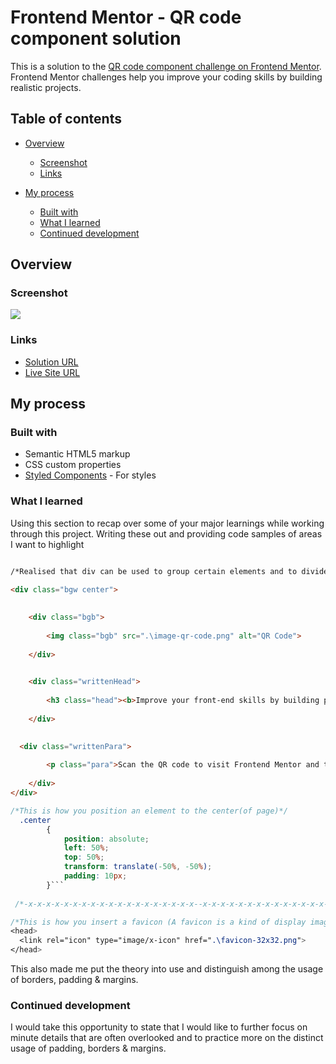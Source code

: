 
# Frontend Mentor - QR code component solution

This is a solution to the [QR code component challenge on Frontend Mentor](https://www.frontendmentor.io/challenges/qr-code-component-iux_sIO_H). 
Frontend Mentor challenges help you improve your coding skills by building realistic projects.


## Table of contents

- [Overview](#overview)
    - [Screenshot](#screenshot)
    - [Links](#links)

- [My process](#my-process)
    - [Built with](#built-with)
    - [What I learned](#what-i-learned)
    - [Continued development](#continued-development)


## Overview


### Screenshot

![](https://user-images.githubusercontent.com/92308896/179468204-dc1783eb-21db-4f91-8718-e3a9b021b16b.png)

### Links

- [Solution URL](https://www.frontendmentor.io/solutions/desktopview-solution-with-fundamentalsbasics-of-html-and-css-qH4ncEIAMz)
- [Live Site URL](https://prankisster.github.io/FSDev/Index.html)

## My process


### Built with

- Semantic HTML5 markup
- CSS custom properties
- [Styled Components](https://fonts.google.com/specimen/Outfit) - For styles


### What I learned

Using this section to recap over some of your major learnings while working through this project. Writing these out and providing code samples of areas I want to highlight

```html

/*Realised that div can be used to group certain elements and to divide them from the rest*/

<div class="bgw center">
    
    
    <div class="bgb">
      
        <img class="bgb" src=".\image-qr-code.png" alt="QR Code">
    
    </div>

  
    <div class="writtenHead">
   
        <h3 class="head"><b>Improve your front-end skills by building projects</b></h3>
    
    </div>

    
  <div class="writtenPara">
      
        <p class="para">Scan the QR code to visit Frontend Mentor and take your coding skills to  the next level</p>
    
    </div>
</div>

```

```css
/*This is how you position an element to the center(of page)*/
  .center 
        {
            position: absolute;
            left: 50%;
            top: 50%;
            transform: translate(-50%, -50%);
            padding: 10px;
        }```
 
 /*-x-x-x-x-x-x-x-x-x-x-x-x-x-x-x-x-x-x-x--x-x-x-x-x-x-x-x-x-x-x-x-x-x-x-x-x-x-x-x-x-x-x-x-x-x-x-x-x-x-x-x-x-x-*/

/*This is how you insert a favicon (A favicon is a kind of display image/picture that is displayed on the browser-tab beside the title of the page)*/
<head>
  <link rel="icon" type="image/x-icon" href=".\favicon-32x32.png">
</head>
```
This also made me put the theory into use and distinguish among the usage of borders, padding & margins.


### Continued development

I would take this opportunity to state that I would like to further focus on minute details that are often overlooked and to practice more on the distinct usage of padding, borders & margins.

